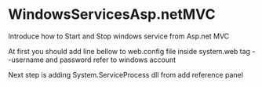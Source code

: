 # WindowsServicesAsp.netMVC
Introduce how to Start and Stop windows service from Asp.net MVC

At first you should add line bellow to web.config file inside system.web tag
-<identity impersonate="true" userName="username" password="password" />
-username and password refer to windows account

Next step is adding System.ServiceProcess dll from add reference panel

